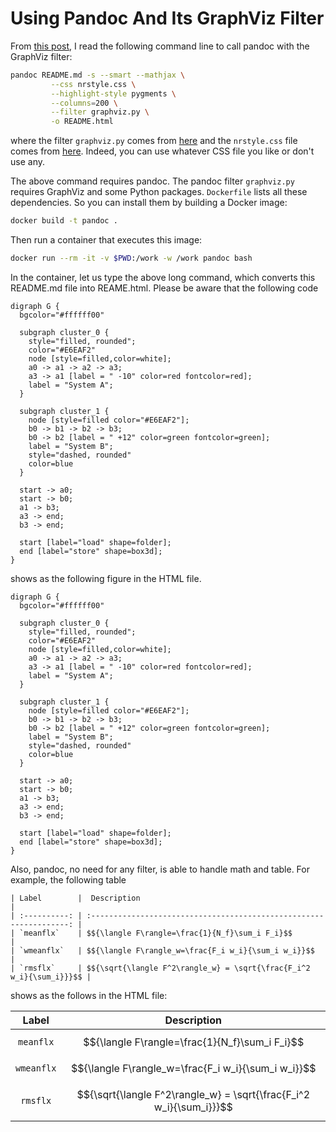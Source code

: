 # Using Pandoc And Its GraphViz Filter

From [this post](http://nrstickley.com/pandoc/example.html), I read the following command line to call pandoc with the GraphViz filter:

```bash
pandoc README.md -s --smart --mathjax \
         --css nrstyle.css \
         --highlight-style pygments \
         --columns=200 \
         --filter graphviz.py \
         -o README.html
```

where the filter `graphviz.py` comes from [here](https://github.com/jgm/pandocfilters/blob/master/examples/graphviz.py) and the `nrstyle.css` file comes from [here](http://nrstickley.com/pandoc/nrstyle.css). Indeed, you can use whatever CSS file you like or don't use any.

The above command requires pandoc.  The pandoc filter `graphviz.py` requires GraphViz and some Python packages.  `Dockerfile` lists all these dependencies. So you can install them by building a Docker image:

```bash
docker build -t pandoc .
```

Then run a container that executes this image:

```bash
docker run --rm -it -v $PWD:/work -w /work pandoc bash
```

In the container, let us type the above long command, which converts this README.md file into REAME.html.  Please be aware that the following code

```
digraph G {
  bgcolor="#ffffff00"

  subgraph cluster_0 {
    style="filled, rounded";
    color="#E6EAF2"
    node [style=filled,color=white];
    a0 -> a1 -> a2 -> a3;
    a3 -> a1 [label = " -10" color=red fontcolor=red];
    label = "System A";
  }

  subgraph cluster_1 {
    node [style=filled color="#E6EAF2"];
    b0 -> b1 -> b2 -> b3;
    b0 -> b2 [label = " +12" color=green fontcolor=green];
    label = "System B";
    style="dashed, rounded"
    color=blue
  }

  start -> a0;
  start -> b0;
  a1 -> b3;
  a3 -> end;
  b3 -> end;

  start [label="load" shape=folder];
  end [label="store" shape=box3d];
}
```

shows as the following figure in the HTML file.

```graphviz
digraph G {
  bgcolor="#ffffff00"

  subgraph cluster_0 {
    style="filled, rounded";
    color="#E6EAF2"
    node [style=filled,color=white];
    a0 -> a1 -> a2 -> a3;
    a3 -> a1 [label = " -10" color=red fontcolor=red];
    label = "System A";
  }

  subgraph cluster_1 {
    node [style=filled color="#E6EAF2"];
    b0 -> b1 -> b2 -> b3;
    b0 -> b2 [label = " +12" color=green fontcolor=green];
    label = "System B";
    style="dashed, rounded"
    color=blue
  }

  start -> a0;
  start -> b0;
  a1 -> b3;
  a3 -> end;
  b3 -> end;

  start [label="load" shape=folder];
  end [label="store" shape=box3d];
}
```

Also, pandoc, no need for any filter, is able to handle math and table.  For example, the following table

```
| Label        |  Description                                                        |
| :----------: | :-----------------------------------------------------------------: |
| `meanflx`    | $${\langle F\rangle=\frac{1}{N_f}\sum_i F_i}$$                      |
| `wmeanflx`   | $${\langle F\rangle_w=\frac{F_i w_i}{\sum_i w_i}}$$                 |
| `rmsflx`     | $${\sqrt{\langle F^2\rangle_w} = \sqrt{\frac{F_i^2 w_i}{\sum_i}}}$$ |
```

shows as the follows in the HTML file:

| Label        |  Description                                                        |
| :----------: | :-----------------------------------------------------------------: |
| `meanflx`    | $${\langle F\rangle=\frac{1}{N_f}\sum_i F_i}$$                      |
| `wmeanflx`   | $${\langle F\rangle_w=\frac{F_i w_i}{\sum_i w_i}}$$                 |
| `rmsflx`     | $${\sqrt{\langle F^2\rangle_w} = \sqrt{\frac{F_i^2 w_i}{\sum_i}}}$$ |
